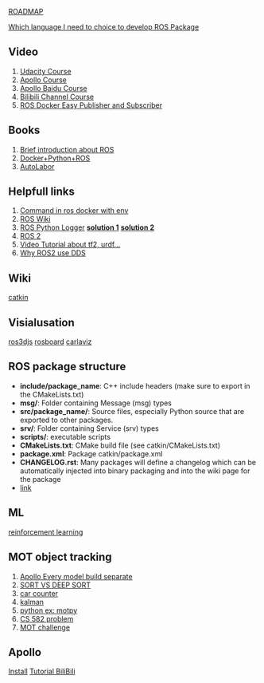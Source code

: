 [ROADMAP](https://sarrasor.github.io/RoboticsRoadmap/)

[Which language I need to choice to develop ROS Package](https://roboticsbackend.com/python-vs-cpp-with-ros/)
## Video
1. [Udacity Course](https://learn.udacity.com/courses/ud0419/lessons/)
2. [Apollo Course](https://github.com/ApolloAuto/apollo)
3. [Apollo Baidu Course](https://apollo.baidu.com/community/course/outline/)
4. [Bilibili Channel Course](https://www.bilibili.com/video/BV1mJ411R7Ni/?share_source=copy_web)
5. [ROS Docker Easy Publisher and Subscriber](https://www.youtube.com/watch?v=IDGtmcydio0)

## Books
1. [Brief introduction about ROS](http://docs.voltbro.ru/starting-ros/messaging/message.html)
2. [Docker+Python+ROS](https://github.com/ginomempin/sample-dockerized-ros2-node)
3. [AutoLabor](http://www.autolabor.com.cn)

## Helpfull links
1. [Command in ros docker with env](https://stackoverflow.com/questions/55941916/unable-to-execute-catkin-commands-using-run-in-dockerfile) 
2. [ROS Wiki](http://wiki.ros.org/)
3. [ROS Python Logger](https://github.com/ros/ros_comm/issues/1384)  **[solution 1](https://gist.github.com/nzjrs/8712011)** **[solution 2](https://docs.python-guide.org/writing/logging/)**
4. [ROS 2](https://docs.ros.org/en/humble/Tutorials)
5. [Video Tutorial about tf2, urdf...](https://articulatedrobotics.xyz/ready-for-ros-7-urdf/)
6. [Why ROS2 use DDS](https://design.ros2.org/articles/ros_on_dds.html)

## Wiki
[catkin](http://wiki.ros.org/catkin/commands)

## Visialusation
[ros3djs](https://github.com/deltaautonomy/delta_viz)
[rosboard](https://github.com/dheera/rosboard)
[carlaviz](https://carla.readthedocs.io/en/0.9.11/plugins_carlaviz/#download-the-plugin)

## ROS package structure
- **include/package_name**: C++ include headers (make sure to export in the CMakeLists.txt)
- **msg/**: Folder containing Message (msg) types
- **src/package_name/**: Source files, especially Python source that are exported to other packages.
- **srv/**: Folder containing Service (srv) types
- **scripts/**: executable scripts
- **CMakeLists.txt**: CMake build file (see catkin/CMakeLists.txt)
- **package.xml**: Package catkin/package.xml
- **CHANGELOG.rst**: Many packages will define a changelog which can be automatically injected into binary packaging and into the wiki page for the package 
- [link](http://wiki.ros.org/Packages)

## ML
[reinforcement learning](https://pythonprogramming.net/introduction-reinforcement-learning-stable-baselines-3-tutorial/)

## MOT object tracking
1. [Apollo Every model build separate](https://github.com/ApolloAuto/apollo/issues/2629)
2. [SORT VS DEEP SORT](https://www.linkedin.com/pulse/object-tracking-sort-deepsort-daniel-pleus/?trk=pulse-article_more-articles_related-content-card)
3. [car counter](https://www.youtube.com/watch?v=WgPbbWmnXJ8&t=7675s)
4. [kalman](https://www.youtube.com/watch?v=3iqRhbXBVRE)
5. [python ex: motpy](https://github.com/wmuron/motpy)
6. [CS 582 problem](https://cs-people.bu.edu/ainezm/cs585-A4-sidmys-ainezm.html)
7. [MOT challenge](https://motchallenge.net/)

## Apollo
[Install](https://www.jianshu.com/p/7a5a23e5ca31)
[Tutorial BiliBili](https://www.bilibili.com/video/BV16U4y1U75F?p=15&vd_source=ff31b7f2e418542ef5096f939a2005d9)
